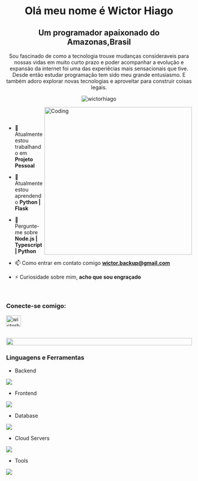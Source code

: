 
<h1 align="center">Olá meu nome é Wictor Hiago</h1>
<h2 align="center">Um programador apaixonado do Amazonas,Brasil</h2>
<p align="center">Sou fascinado de como a tecnologia trouxe mudanças consideraveis para nossas vidas em muito curto prazo
e poder acompanhar a evolução e expansão da internet foi uma das experiêcias mais sensacionais que tive.
Desde então estudar programação tem sido meu grande entusiasmo. E também adoro explorar novas tecnologias
e aproveitar para construir coisas legais.</p>
<p align="center"> 
 <img src="https://komarev.com/ghpvc/?username=supuna97&label=Profile%20views&color=0e75b6&style=flat" alt="wictorhiago" /> 

</p>

<img align="right" alt="Coding" width="400" src="https://user-images.githubusercontent.com/74038190/229223263-cf2e4b07-2615-4f87-9c38-e37600f8381a.gif">
<br><br>

- 🔭 Atualmente estou trabalhando em **Projeto Pessoal**

- 🌱 Atualmente estou aprendendo **Python | Flask**

- 💬 Pergunte-me sobre **Node.js | Typescript | Python**

- 📫 Como entrar em contato comigo **wictor.backup@gmail.com**

- ⚡ Curiosidade sobre mim, **acho que sou engraçado**

<br>
<h3 align="left">Conecte-se comigo:</h3>
<p align="left">
<a href="https://www.linkedin.com/in/dev-wictor-hiago/" target="blank"><img align="center" src="https://raw.githubusercontent.com/rahuldkjain/github-profile-readme-generator/master/src/images/icons/Social/linked-in-alt.svg" alt="wictorhiago" height="30" width="40" /></a>
</p>
<br>

<img src="https://i.imgur.com/dBaSKWF.gif" height="20" width="100%">

<h3 align="left">Linguagens e Ferramentas</h3>

- Backend
<p align="left">
  <a href="https://skillicons.dev">
    <img src="https://skillicons.dev/icons?i=nodejs,py,flask,express,nestjs" />
  </a>
</p>

- Frontend
<p align="left">
  <a href="https://skillicons.dev">
    <img src="https://skillicons.dev/icons?i=js,react" />
  </a>
</p>

- Database
<p align="left">
  <a href="https://skillicons.dev">
    <img src="https://skillicons.dev/icons?i=mongodb,mysql,postgresql" />
  </a>
</p>

- Cloud Servers
<p align="left">
  <a href="https://skillicons.dev">
    <img src="https://skillicons.dev/icons?i=aws,gcp,firebase" />
  </a>
</p>

- Tools
<p align="left">
  <a href="https://skillicons.dev">
    <img src="https://skillicons.dev/icons?i=git,github,docker,vscode,postman,linux" />
  </a>
</p>
